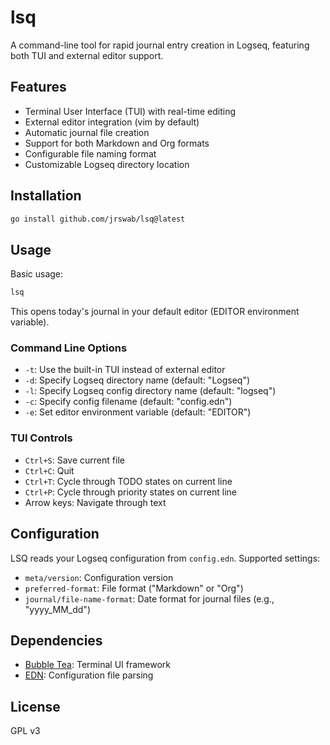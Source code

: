 # lsq

A command-line tool for rapid journal entry creation in Logseq, featuring both TUI and external editor support.

## Features

- Terminal User Interface (TUI) with real-time editing
- External editor integration (vim by default)
- Automatic journal file creation
- Support for both Markdown and Org formats
- Configurable file naming format
- Customizable Logseq directory location

## Installation

```bash
go install github.com/jrswab/lsq@latest
```

## Usage

Basic usage:
```bash
lsq
```

This opens today's journal in your default editor (EDITOR environment variable).

### Command Line Options

- `-t`: Use the built-in TUI instead of external editor
- `-d`: Specify Logseq directory name (default: "Logseq")
- `-l`: Specify Logseq config directory name (default: "logseq")
- `-c`: Specify config filename (default: "config.edn")
- `-e`: Set editor environment variable (default: "EDITOR")

### TUI Controls

- `Ctrl+S`: Save current file
- `Ctrl+C`: Quit
- `Ctrl+T`: Cycle through TODO states on current line
- `Ctrl+P`: Cycle through priority states on current line
- Arrow keys: Navigate through text

## Configuration

LSQ reads your Logseq configuration from `config.edn`. Supported settings:

- `meta/version`: Configuration version
- `preferred-format`: File format ("Markdown" or "Org")
- `journal/file-name-format`: Date format for journal files (e.g., "yyyy_MM_dd")

## Dependencies

- [Bubble Tea](github.com/charmbracelet/bubbletea): Terminal UI framework
- [EDN](olympos.io/encoding/edn): Configuration file parsing

## License

GPL v3
